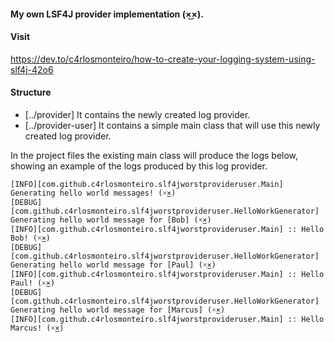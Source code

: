 #### My own LSF4J provider implementation (×͜×).

#### Visit
<a>https://dev.to/c4rlosmonteiro/how-to-create-your-logging-system-using-slf4j-42o6</a>

#### Structure

* [../provider] It contains the newly created log provider.
* [../provider-user] It contains a simple main class that will use this newly created log provider.

In the project files the existing main class will produce the logs below, showing an example of the logs produced by this log provider.


```
[INFO][com.github.c4rlosmonteiro.slf4jworstprovideruser.Main] Generating hello world messages! (×͜×)
[DEBUG][com.github.c4rlosmonteiro.slf4jworstprovideruser.HelloWorkGenerator] Generating hello world message for [Bob] (×͜×)
[INFO][com.github.c4rlosmonteiro.slf4jworstprovideruser.Main] :: Hello Bob! (×͜×)
[DEBUG][com.github.c4rlosmonteiro.slf4jworstprovideruser.HelloWorkGenerator] Generating hello world message for [Paul] (×͜×)
[INFO][com.github.c4rlosmonteiro.slf4jworstprovideruser.Main] :: Hello Paul! (×͜×)
[DEBUG][com.github.c4rlosmonteiro.slf4jworstprovideruser.HelloWorkGenerator] Generating hello world message for [Marcus] (×͜×)
[INFO][com.github.c4rlosmonteiro.slf4jworstprovideruser.Main] :: Hello Marcus! (×͜×)
```
